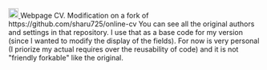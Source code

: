 <a href="https://jekyll-themes.com">
<img src="https://img.shields.io/badge/featured%20on-JT-red.svg" height="20" alt="Jekyll Themes Shield" >
</a>
Webpage CV. Modification on a fork of https://github.com/sharu725/online-cv
You can see all the original authors and settings in that repository. I use that as a base code for my version (since I wanted to modify the display of the fields). For now is very personal (I priorize my actual requires over the reusability of code) and it is not "friendly forkable" like the original.
